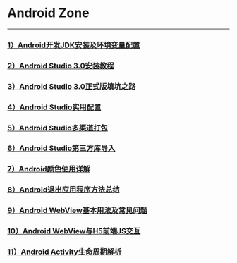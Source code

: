 # Android Zone
***
### [1）Android开发JDK安装及环境变量配置](https://www.jianshu.com/p/03a904825ae5)
### [2）Android Studio 3.0安装教程](https://www.jianshu.com/p/9e7003242894)
### [3）Android Studio 3.0正式版填坑之路](https://www.jianshu.com/p/9b25087a5d7d)
### [4）Android Studio实用配置](https://www.jianshu.com/p/6c92287ce27a)
### [5）Android Studio多渠道打包](https://www.jianshu.com/p/14d3d3d9803d)
### [6）Android Studio第三方库导入](https://www.jianshu.com/p/b6704aa3b6b6)
### [7）Android颜色使用详解](https://www.jianshu.com/p/3c1fe10aed4f)
### [8）Android退出应用程序方法总结](https://www.jianshu.com/p/1adb4a6b8618)
### [9）Android WebView基本用法及常见问题](https://www.jianshu.com/p/8cad14a66ea5)
### [10）Android WebView与H5前端JS交互](https://www.jianshu.com/p/7551320d19bb)
### [11）Android Activity生命周期解析](https://www.jianshu.com/p/96fa44c550eb)